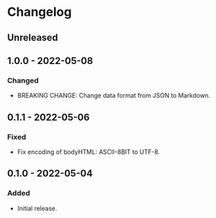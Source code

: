 # Changelog

## Unreleased

## 1.0.0 - 2022-05-08

### Changed

- BREAKING CHANGE: Change data format from JSON to Markdown.

## 0.1.1 - 2022-05-06

### Fixed

- Fix encoding of bodyHTML: ASCII-8BIT to UTF-8.

## 0.1.0 - 2022-05-04

### Added

- Initial release.
